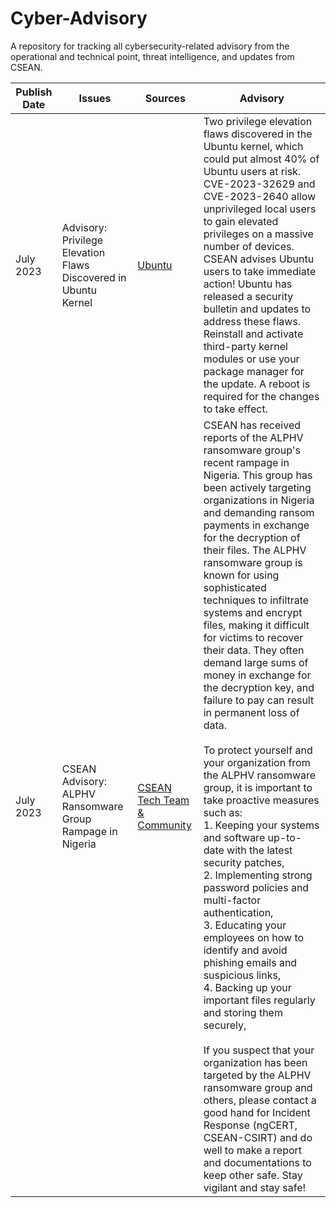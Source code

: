 # Cyber-Advisory
A repository for tracking all cybersecurity-related advisory from the operational and technical point, threat intelligence, and updates from CSEAN.

| Publish Date | Issues | Sources |  Advisory 
|--- | --- | --- | --- 
| July 2023 | Advisory: Privilege Elevation Flaws Discovered in Ubuntu Kernel | [Ubuntu](https://ubuntu.com/security/notices/USN-6250-1)| Two privilege elevation flaws discovered in the Ubuntu kernel, which could put almost 40% of Ubuntu users at risk. CVE-2023-32629 and CVE-2023-2640 allow unprivileged local users to gain elevated privileges on a massive number of devices.<be><br>CSEAN advises Ubuntu users to take immediate action! Ubuntu has released a security bulletin and updates to address these flaws. Reinstall and activate third-party kernel modules or use your package manager for the update. A reboot is required for the changes to take effect.|
| July 2023 | CSEAN Advisory: ALPHV Ransomware Group Rampage in Nigeria | [CSEAN Tech Team & Community]() | CSEAN has received reports of the ALPHV ransomware group's recent rampage in Nigeria. This group has been actively targeting organizations in Nigeria and demanding ransom payments in exchange for the decryption of their files. The ALPHV ransomware group is known for using sophisticated techniques to infiltrate systems and encrypt files, making it difficult for victims to recover their data. They often demand large sums of money in exchange for the decryption key, and failure to pay can result in permanent loss of data.<br><br>To protect yourself and your organization from the ALPHV ransomware group, it is important to take proactive measures such as: <br> 1. Keeping your systems and software up-to-date with the latest security patches, <br> 2. Implementing strong password policies and multi-factor authentication, <br> 3. Educating your employees on how to identify and avoid phishing emails and suspicious links, <br> 4. Backing up your important files regularly and storing them securely, <br><br>If you suspect that your organization has been targeted by the ALPHV ransomware group and others, please contact a good hand for Incident Response (ngCERT, CSEAN-CSIRT) and do well to make a report and documentations to keep other safe. Stay vigilant and stay safe! 
